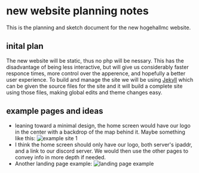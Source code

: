 # new website planning notes

This is the planning and sketch document for the new hogehallmc website.

## inital plan

The new website will be static, thus no php will be nessary. This has the
disadvantage of being less interactive, but will give us considerably faster
responce times, more control over the apperence, and hopefully a better user
experience. To build and manage the site we will be using
[Jekyll](https://jekyllrb.com/) which can be given the source files for the site
and it will build a complete site using those files, making global edits and
theme changes easy.

## example pages and ideas

- leaning toward a minimal design, the home screen would have our logo in the
  center with a backdrop of the map behind it. Maybe something like this:
  ![example site 1](https://proxy.spigotmc.org/ba838b276c98f117c6ea54db957bcdd217687bc5?url=https%3A%2F%2Fimage.prntscr.com%2Fimage%2FNFbdMgGMRZqu8sS07YlrkQ.png)
- I think the home screen should only have our logo, both server's ipaddr, and a link to our discord server. We would then use the other pages to convey info in more depth if needed.
- Another landing page example:
  ![landing page example](https://cdn.dribbble.com/users/395552/screenshots/5874760/mcgopening.jpg)
